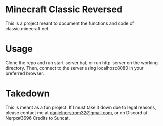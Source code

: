 # Minecraft Classic Reversed
This is a project meant to document the functions and code of classic.minecraft.net.

# Usage
Clone the repo and run start-server.bat, or run http-server on the working directory.
Then, connect to the server using localhost:8080 in your preferred browser.

# Takedown

This is meant as a fun project. If I must take it down due to legal reasons,
please contact me at danielnorstrom32@gmail.com, or on Discord at Nerpx#3696 Credits to Suncat.
